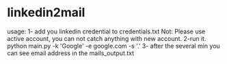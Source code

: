 # linkedin2mail
usage: 
1- add you linkedin credential to credentials.txt
Not: Please use active account, you can not catch anything with new account.
2-run it.
python main.py -k 'Google' -e google.com -s '.'
3- after the several min you can see email address in the mails_output.txt

